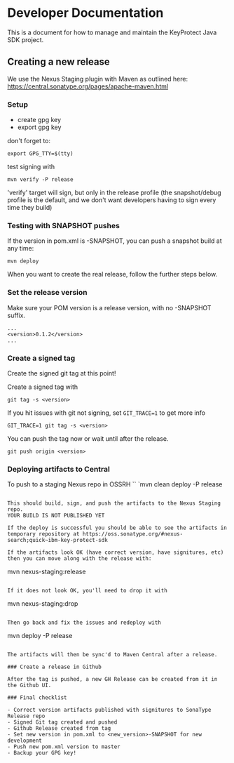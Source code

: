# Developer Documentation

This is a document for how to manage and maintain the KeyProtect Java SDK project.


## Creating a new release

We use the Nexus Staging plugin with Maven as outlined here: https://central.sonatype.org/pages/apache-maven.html

### Setup

- create gpg key
- export gpg key

don't forget to:
```
export GPG_TTY=$(tty)
```

test signing with
```
mvn verify -P release
```

'verify' target will sign, but only in the release profile
(the snapshot/debug profile is the default, and we don't want developers having to sign
every time they build)

### Testing with SNAPSHOT pushes

If the version in pom.xml is -SNAPSHOT, you can push a snapshot build at any time:
```
mvn deploy
```

When you want to create the real release, follow the further steps below.

### Set the release version

Make sure your POM version is a release version, with no -SNAPSHOT suffix.

```
...
<version>0.1.2</version>
...
```

### Create a signed tag

Create the signed git tag at this point!

Create a signed tag with
```
git tag -s <version>
```

If you hit issues with git not signing, set `GIT_TRACE=1` to get more info
```
GIT_TRACE=1 git tag -s <version>
```

You can push the tag now or wait until after the release.
```
git push origin <version>
```

### Deploying artifacts to Central

To push to a staging Nexus repo in OSSRH
``
`mvn clean deploy -P release
``` 

This should build, sign, and push the artifacts to the Nexus Staging repo.
YOUR BUILD IS NOT PUBLISHED YET

If the deploy is successful you should be able to see the artifacts in temporary repository at https://oss.sonatype.org/#nexus-search;quick~ibm-key-protect-sdk

If the artifacts look OK (have correct version, have signitures, etc)
then you can move along with the release with:
```
mvn nexus-staging:release
```

If it does not look OK, you'll need to drop it with
```
mvn nexus-staging:drop
```

Then go back and fix the issues and redeploy with
```
mvn deploy -P release
```

The artifacts will then be sync'd to Maven Central after a release.

### Create a release in Github

After the tag is pushed, a new GH Release can be created from it in the Github UI.

### Final checklist

- Correct version artifacts published with signitures to SonaType Release repo
- Signed Git tag created and pushed
- Github Release created from tag
- Set new version in pom.xml to <new_version>-SNAPSHOT for new development
- Push new pom.xml version to master
- Backup your GPG key!
